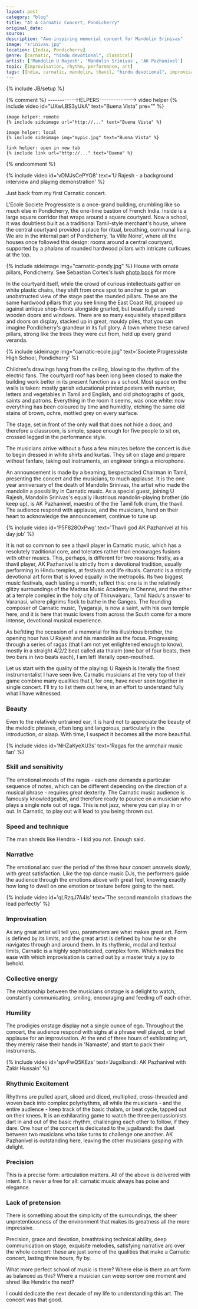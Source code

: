 ```yaml
---
layout: post
category: "blog"
title: "At A Carnatic Concert, Pondicherry"
original_date: 
source: 
description: "Awe-inspiring memorial concert for Mandolin Srinivas"
image: "srinivas.jpg"
location: [India, Pondicherry]
genre: [carnatic, "hindu devotional", classical]
artist: ['Mandolin U Rajesh', 'Mandolin Srinivas', 'AK Pazhanivel']
topic: [improvisation, rhythm, performance, art]
tags: [India, carnatic, mandolin, thavil, "hindu devotional", improvisation, classical, 'Mandolin U Rajesh', 'Mandolin Srinivas', 'AK Pazhanivel', Pondicherry, rhythm, performance, art]
---
```

{% include JB/setup %}

{% comment %}
	------------HELPERS------------->
	video helper
	{% include video id="UXwLBS3yUkA" text="Buena Vista" pre="" %} 

	image helper: remote
	{% include sideimage url="http://..." text="Buena Vista" %}

	image helper: local
	{% include sideimage img="mypic.jpg" text="Buena Vista" %}

	link helper: open in new tab
	{% include link url="http://..." text="Buena" %}
{% endcomment %}

{% include video id='vDMJsCePYO8' text='U Rajesh - a background interview and playing demonstration' %}

<span class="newthought">Just</span>  back from my first Carnatic concert.

 L'Ecole Societe Progressiste is a once-grand building, crumbling like so much else in Pondicherry, the one-time bastion of French India. Inside is a large square corridor that wraps around a square courtyard. Now a school, it was doubtless built as a traditional Tamil-style merchant's house, where the central courtyard provided a place for ritual, breathing, communal living. We are in the internal part of Pondicherry, 'la Ville Noire', where all the houses once followed this design: rooms around a central courtyard, supported by a phalanx of rounded hardwood pillars with intricate curlicues at the top.

{% include sideimage img="carnatic-pondy.jpg" %}
<span class='marginnote'>House with ornate pillars, Pondicherry. See Sebastian Cortes's lush <a href="http://www.tasveerjournal.com/pondicherry/">photo book</a> for more</span>

 In the courtyard itself, while the crowd of curious intellectuals gather on white plastic chairs, they shift from once spot to another to get an unobstructed view of the stage past the rounded pillars. These are the same hardwood pillars that you see lining the East Coast Rd, propped up against antique shop-fronts alongside gnarled, but beautifully carved wooden doors and windows. There are so many exquisitely shaped pillars and doors on display, stacked up in great, mouldy piles, that you can imagine Pondicherry's grandeur in its full glory. A town where these carved pillars, strong like the trees they were cut from, held up every grand veranda. 

{% include sideimage img="carnatic-ecole.jpg" text='Societe Progressiste High School, Pondicherry' %}

Children's drawings hang from the ceiling, blowing to the rhythm of the electric fans. The courtyard roof has been long been closed to make the building work better in its present function as a school. Most space on the walls is taken: mostly garish educational printed posters with number, letters and vegetables in Tamil and English, and old photographs of gods, saints and patrons. Everything in the room it seems, was once white: now everything has been coloured by time and humidity, etching the same old stains of brown, ochre, mottled grey on every surface.

The stage, set in front of the only wall that does not hide a door, and therefore a classroom, is simple, space enough for five people to sit on, crossed legged in the performance style.

The musicians arrive without a fuss a few minutes before the concert is due to begin dressed in white shirts and kurtas. They sit on stage and prepare without fanfare, taking out instruments, an engineer brings a microphone.

An announcement is made by a beaming, bespectacled Chairman in Tamil, presenting the concert and the musicians, to much applause. It is the one year anniversary of the death of Mandolin Srinivas, the artist who made the mandolin a possibility in Carnatic music. As a special guest, joining U Rajesh, Mandolin Srinivas's equally illustrious mandolin-playing brother (do keep up), is AK Pazhanivel, maestro of the the Tamil folk drum, the thavil.  The audience respond with applause, and the musicians, hand on their heart to acknowledge the announcement, continue to tune up.

{% include video id='P5F828OxPwg' text='Thavil god AK Pazhanivel at his day job' %}

It is not so common to see a thavil player in Carnatic music, which has a resolutely traditional core, and tolerates rather than encourages fusions with other musics. This, perhaps, is different for two reasons: firstly, as a thavil player, AK Pazhanivel is strictly from a devotional tradition, usually performing in Hindu temples, at festivals and life rituals. Carnatic is a strictly devotional art form that is loved equally in the metropolis. Its two biggest music festivals, each lasting a month, reflect this: one is in the relatively glitzy surroundings of the Madras Music Academy in Chennai, and the other at a temple complex in the holy city of Thiruvaiyaru, Tamil Nadu's answer to Varanasi, where pilgrims flock to bathe in the Ganges. The founding composer of Carnatic music, Tyagaraja, is now a saint, with  his own temple here, and it is here that music lovers from across the South come for a more intense, devotional musical experience. 

As befitting the occasion of a memorial for his illustrious brother, the opening hour has U Rajesh and his mandolin as the focus. Progressing through a series of ragas (that I am not yet enlightened enough to know), mostly in a straight 4/2/2 beat called ata thalam (one bar of four beats, then two bars in two beats each), I am left literally open-mouthed.

Let us start with the quality of the playing: U Rajesh is literally the finest instrumentalist I have seen live. Carnatic musicians at the very top of their game combine many qualities that I, for one, have never seen together in single concert. I'll try to list them out here, in an effort to understand fully what I have witnessed.

<h3>Beauty</h3>
Even to the relatively untrained ear, it is hard not to appreciate the beauty of the melodic phrases, often long and langorous, particularly in the introduction, or alaap. With time, I suspect it becomes all the more beautiful.

{% include video id='NHZaKyeXU3s' text='Ragas for the armchair music fan' %}


<h3>Skill and sensitivity</h3>
The emotional moods of the ragas - each one demands a particular sequence of notes, which can be different depending on the direction of a musical phrase - requires great dexterity. The Carnatic music audience is famously knowledgeable, and therefore ready to pounce on a musician who plays a single note out of raga. This is not jazz, where you can play in or out. In Carnatic, to play out will lead to you being thrown out. 

<h3>Speed and technique</h3>
The man shreds like Hendrix - I kid you not. Enough said.

<h3>Narrative</h3>
The emotional arc over the period of the three hour concert unravels slowly, with great satisfaction. Like the top dance music DJs, the performers guide the audience through the emotions above with great feel, knowing exactly how long to dwell on one emotion or texture before going to the next.

{% include video id='qLRzqJ7A4ls' text='The second mandolin shadows the lead perfectly' %}

<h3>Improvisation</h3>
As any great artist will tell you, parameters are what makes great art. Form is defined by its limits, and the great artist is defined by how he or she navigates through and around them. In its rhythmic, modal and textual limits, Carnatic is a highly sophisticated, complex form. Which makes the ease with which improvisation is carried out by a master truly a joy to behold.

<h3>Collective energy</h3>
The relationship between the musicians onstage is a delight to watch, constantly communicating, smiling, encouraging and feeding off each other.

<h3>Humility</h3>The prodigies onstage display not a single ounce of ego. Throughout the concert, the audience respond with sighs at a phrase well played, or brief applause for an improvisation. At the end of three hours of exhilarating art, they merely raise their hands in 'Namaste', and start to pack their instruments.

{% include video id='spvFwQ5KEzs' text='Jugalbandi: AK Pazhanivel with Zakir Hussain' %}

<h3>Rhythmic Excitement</h3>
Rhythms are pulled apart, sliced and diced, multiplied, cross-threaded and woven back into complex polyrhythms, all while the musicians - and the entire audience - keep track of the basic thalam, or beat cycle, tapped out on their knees. It is an exhilarating game to watch the three percussionists dart in and out of the basic rhythm, challenging each other to follow, if they dare. One hour of the concert is dedicated to the jugalbandi: the duet between two musicians who take turns to challenge one another. AK Pazhanivel is outstanding here, leaving the other musicians gasping with delight.

<h3>Precision</h3>
This is a precise form: articulation matters. All of the above is delivered with intent. It is never a free for all: carnatic music always has poise and elegance. 

<h3>Lack of pretension</h3>

There is something about the simplicity of the surroundings, the sheer unpretentiousness of the environment that makes its greatness all the more impressive.

Precision, grace and devotion, breathtaking technical ability, deep communication on stage, exquisite melodies, satisfying narrative arc over the whole concert: these are just some of the qualities that make a Carnatic concert, lasting three hours, fly by.

What more perfect school of music is there? Where else is there an art form as balanced as this?
Where a musician can weep sorrow one moment and shred like Hendrix the next?

I could dedicate the next decade of my life to understanding this art. The concert was that good.
